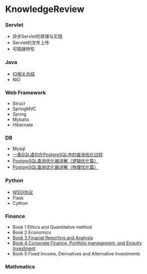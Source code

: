 # KnowledgeReview

### Servlet

- 异步Servlet的原理与实践
- Servlet的文件上传
- 可插拨特性

### Java

- [IO相关总结](https://github.com/PassWarer/KnowledgeReview/blob/master/Java/documents/JavaIO.md)
- NIO

### Web Framework
- Struct
- SpringMVC
- Spring
- Mybatis
- Hibernate

### DB
- Mysql
- [一条SQL语句在PostgreSQL中的查询优化过程](https://github.com/PassWarer/KnowledgeReview/blob/master/DB/%E4%B8%80%E6%9D%A1SQL%E8%AF%AD%E5%8F%A5%E7%9A%84%E6%9F%A5%E8%AF%A2%E4%BC%98%E5%8C%96.md)
- [PostgreSQL查询优化器详解（逻辑优化篇）](http://dbaplus.cn/news-155-2060-1.html)
- [PostgreSQL查询优化器详解（物理优化篇）](http://dbaplus.cn/news-155-2061-1.html)

### Python
- [WSGI协议](https://github.com/PassWarer/KnowledgeReview/blob/master/Python/documents/WSGI%E5%8D%8F%E8%AE%AE.md)
- Flask
- Cython

### Finance
- Book 1 Ethics and Quantitative method
- Book 2 Economics
- [Book 3 Finacial Reporting and Analysis](https://github.com/PassWarer/KnowledgeReview/blob/master/Finance/Financial%20Reporting%20and%20Analysis.md)
- [Book 4 Corporate Finance, Portfolio management, and Enquity Investment](https://github.com/PassWarer/KnowledgeReview/blob/master/Finance/Corporate%20Finance%2CPortfolio%20management%2Cand%20Enquity%20Investment.md)
- Book 5 Fixed Income, Derivatives and Alternative Investments

### Mathmatics 
